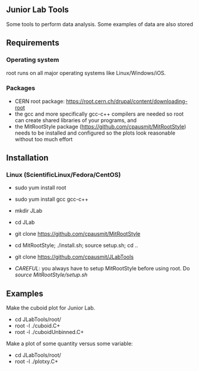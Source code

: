 ## Junior Lab Tools

Some tools to perform data analysis. Some examples of data are also stored


## Requirements

### Operating system

root runs on all major operating systems like Linux/Windows/iOS.

### Packages

* CERN root package: https://root.cern.ch/drupal/content/downloading-root
* the gcc and more specifically gcc-c++ compilers are needed so root can create shared libraries of your programs, and
* the MitRootStyle package (https://github.com/cpausmit/MitRootStyle) needs to be installed and configured so the plots look reasonable without too much effort


## Installation

### Linux (ScientificLinux/Fedora/CentOS)

* sudo yum install root
* sudo yum install gcc gcc-c++
* mkdir JLab
* cd JLab
* git clone https://github.com/cpausmit/MitRootStyle
* cd MitRootStyle; ./install.sh; source setup.sh; cd ..
* git clone https://github.com/cpausmit/JLabTools

* *CAREFUL*: you always have to setup MitRootStyle before using root. Do
  _source MitRootStyle/setup.sh_

## Examples

Make the cuboid plot for Junior Lab.

* cd JLabTools/root/
* root -l ./cuboid.C+
* root -l ./cuboidUnbinned.C+

Make a plot of some quantity versus some variable:

* cd JLabTools/root/
* root -l ./plotxy.C+